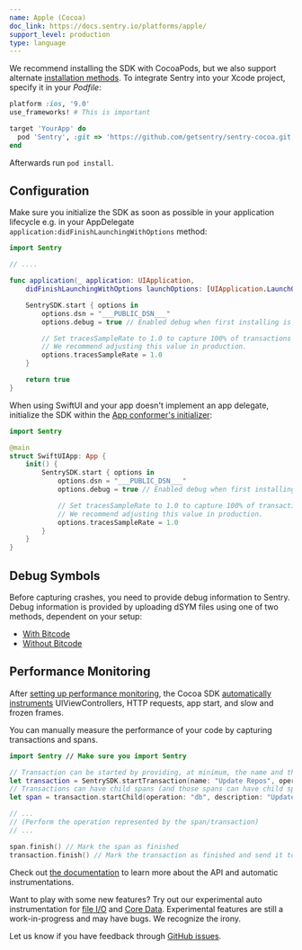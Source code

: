 ```yaml
---
name: Apple (Cocoa)
doc_link: https://docs.sentry.io/platforms/apple/
support_level: production
type: language
---
```


We recommend installing the SDK with CocoaPods, but we also support alternate [installation methods](/platforms/apple/install/). To integrate Sentry into your Xcode project, specify it in your _Podfile_:

```ruby
platform :ios, '9.0'
use_frameworks! # This is important

target 'YourApp' do
  pod 'Sentry', :git => 'https://github.com/getsentry/sentry-cocoa.git', :tag => '{{ packages.version('sentry.cocoa') }}'
end
```

Afterwards run `pod install`.

## Configuration

Make sure you initialize the SDK as soon as possible in your application lifecycle e.g. in your AppDelegate `application:didFinishLaunchingWithOptions` method:

```swift {tabTitle:Swift}
import Sentry

// ....

func application(_ application: UIApplication,
    didFinishLaunchingWithOptions launchOptions: [UIApplication.LaunchOptionsKey: Any]?) -> Bool {

    SentrySDK.start { options in
        options.dsn = "___PUBLIC_DSN___"
        options.debug = true // Enabled debug when first installing is always helpful

        // Set tracesSampleRate to 1.0 to capture 100% of transactions for performance monitoring.
        // We recommend adjusting this value in production.
        options.tracesSampleRate = 1.0
    }

    return true
}
```

When using SwiftUI and your app doesn't implement an app delegate, initialize the SDK within the [App conformer's initializer](https://developer.apple.com/documentation/swiftui/app/main()):

```swift
import Sentry

@main
struct SwiftUIApp: App {
    init() {
        SentrySDK.start { options in
            options.dsn = "___PUBLIC_DSN___"
            options.debug = true // Enabled debug when first installing is always helpful

            // Set tracesSampleRate to 1.0 to capture 100% of transactions for performance monitoring.
            // We recommend adjusting this value in production.
            options.tracesSampleRate = 1.0
        }
    }
}
```

## Debug Symbols

Before capturing crashes, you need to provide debug information to Sentry. Debug information is provided by uploading dSYM files using one of two methods, dependent on your setup:

- [With Bitcode](/platforms/apple/dsym/#dsym-with-bitcode)
- [Without Bitcode](/platforms/apple/dsym/#dsym-without-bitcode)

## Performance Monitoring

After [setting up performance monitoring](/platforms/apple/guides/ios/performance), the Cocoa SDK [automatically instruments](/platforms/apple/performance/instrumentation/automatic-instrumentation/) UIViewControllers, HTTP requests, app start, and slow and frozen frames.

You can manually measure the performance of your code by capturing transactions and spans.

```swift {tabTitle:Swift}
import Sentry // Make sure you import Sentry

// Transaction can be started by providing, at minimum, the name and the operation
let transaction = SentrySDK.startTransaction(name: "Update Repos", operation: "db")
// Transactions can have child spans (and those spans can have child spans as well)
let span = transaction.startChild(operation: "db", description: "Update first repo")

// ...
// (Perform the operation represented by the span/transaction)
// ...

span.finish() // Mark the span as finished
transaction.finish() // Mark the transaction as finished and send it to Sentry
```

Check out [the documentation](https://docs.sentry.io/platforms/apple/performance/instrumentation/) to learn more about the API and automatic instrumentations.

Want to play with some new features? Try out our experimental auto instrumentation for [file I/O](/platforms/apple/performance/instrumentation/automatic-instrumentation/#file-io-instrumentation) and [Core Data](/platforms/apple/performance/instrumentation/automatic-instrumentation/#core-data-instrumentation). Experimental features are still a work-in-progress and may have bugs. We recognize the irony.

Let us know if you have feedback through [GitHub issues](https://github.com/getsentry/sentry-cocoa/issues).

